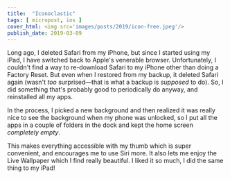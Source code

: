 ```yaml
---
title:  "Iconoclastic"
tags: [ micropost, ios ]
cover_html: <img src='images/posts/2019/icon-free.jpeg'/>
publish_date: 2019-03-09
---
```


Long ago, I deleted Safari from my iPhone, but since I started using my iPad, I have switched back to Apple's venerable browser. Unfortunately, I couldn't find a way to re-download Safari to my iPhone other than doing a Factory Reset. But even when I restored from my backup, it deleted Safari again (wasn't *too* surprised—that is what a backup is *supposed* to do). So, I did something that's probably good to periodically do anyway, and reinstalled all my apps. 

In the process, I picked a new background and then realized it was really nice to see the background when my phone was unlocked, so I put all the apps in a couple of folders in the dock and kept the home screen *completely empty*. 

This makes everything accessible with my thumb which is super convenient, and encourages me to use Siri more. It also lets me enjoy the Live Wallpaper which I find really beautiful. I liked it so much, I did the same thing to my iPad!